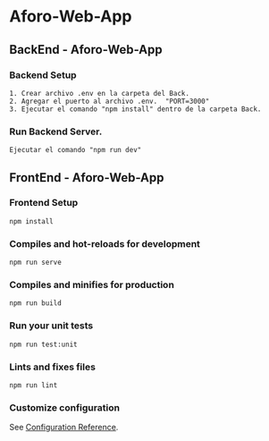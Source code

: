 # Aforo-Web-App

## BackEnd - Aforo-Web-App

### Backend Setup
```
1. Crear archivo .env en la carpeta del Back.
2. Agregar el puerto al archivo .env.  "PORT=3000"
3. Ejecutar el comando "npm install" dentro de la carpeta Back.
```

### Run Backend Server.
```
Ejecutar el comando "npm run dev"
```

## FrontEnd - Aforo-Web-App

### Frontend Setup
```
npm install
```

### Compiles and hot-reloads for development
```
npm run serve
```

### Compiles and minifies for production
```
npm run build
```

### Run your unit tests
```
npm run test:unit
```

### Lints and fixes files
```
npm run lint
```

### Customize configuration
See [Configuration Reference](https://cli.vuejs.org/config/).
